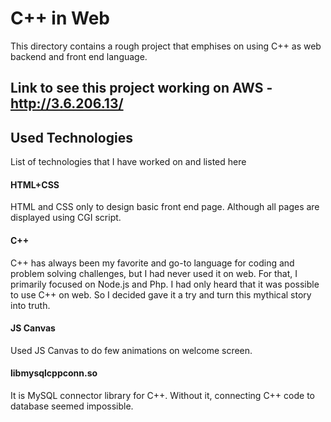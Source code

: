 # C++ in Web
This directory contains a rough project that emphises on using C++ as web backend and front end language.

## Link to see this project working on AWS - http://3.6.206.13/

## Used Technologies

List of technologies that I have worked on and listed here

#### HTML+CSS
  HTML and CSS only to design basic front end page. Although all pages are displayed using CGI script.

#### C++
  C++ has always been my favorite and go-to language for coding and problem solving challenges, but I had never used it on web. For that, I primarily focused on Node.js and Php. I had only heard that it was possible to use C++ on web. So I decided gave it a try and turn this mythical story into truth.
 
#### JS Canvas
  Used JS Canvas to do few animations on welcome screen.
  
#### libmysqlcppconn.so
  It is MySQL connector library for C++. Without it, connecting C++ code to database seemed impossible.
